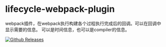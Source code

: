 # lifecycle-webpack-plugin

webpack插件，在webpack执行构建各个过程执行完成后的回调。可以在回调中显示需要的信息。
可以是时间信息，也可以是compiler的信息。

[![Github Releases](https://img.shields.io/github/downloads/atom/atom/latest/total.svg)]()
